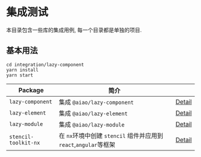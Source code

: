 # 集成测试

本目录包含一些库的集成用例, 每一个目录都是单独的项目.

## 基本用法

```console
cd integration/lazy-component
yarn install
yarn start
```

| Package              | 简介                                                |                                |
| -------------------- | ------------------------------------------------- | ------------------------------ |
| `lazy-component`     | 集成 `@aiao/lazy-component`                         | [Detail](./lazy-component)     |
| `lazy-element`       | 集成 `@aiao/lazy-element`                           | [Detail](./lazy-element)       |
| `lazy-module`        | 集成 `@aiao/lazy-module`                            | [Detail](./lazy-module)        |
| `stencil-toolkit-nx` | 在 `nx`环境中创建 `stencil` 组件并应用到 `react`,`angular`等框架 | [Detail](./stencil-toolkit-nx) |
